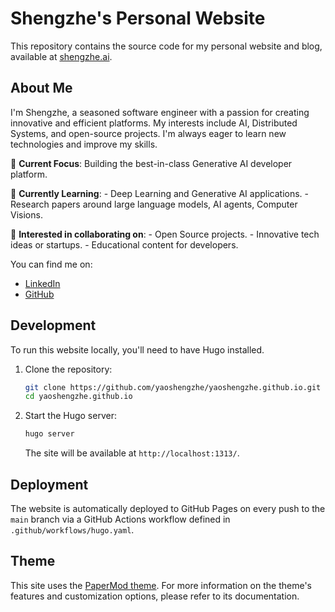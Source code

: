 # Shengzhe's Personal Website

This repository contains the source code for my personal website and blog, available at [shengzhe.ai](https://shengzhe.ai/).


## About Me

I'm Shengzhe, a seasoned software engineer with a passion for creating innovative and efficient platforms. My interests include AI, Distributed Systems, and open-source projects. I'm always eager to learn new technologies and improve my skills.

🚀 **Current Focus**: Building the best-in-class Generative AI developer platform.

🌱 **Currently Learning**:
    - Deep Learning and Generative AI applications.
    - Research papers around large language models, AI agents, Computer Visions.

👯 **Interested in collaborating on**:
    - Open Source projects.
    - Innovative tech ideas or startups.
    - Educational content for developers.

You can find me on:
- [LinkedIn](http://linkedin.com/in/yaoshengzhe)
- [GitHub](https://github.com/yaoshengzhe)

## Development

To run this website locally, you'll need to have Hugo installed.

1. Clone the repository:
   ```bash
   git clone https://github.com/yaoshengzhe/yaoshengzhe.github.io.git --recurse-submodules
   cd yaoshengzhe.github.io
   ```
2. Start the Hugo server:
   ```bash
   hugo server
   ```
   The site will be available at `http://localhost:1313/`.

## Deployment

The website is automatically deployed to GitHub Pages on every push to the `main` branch via a GitHub Actions workflow defined in `.github/workflows/hugo.yaml`.

## Theme

This site uses the [PaperMod theme](https://github.com/adityatelange/hugo-PaperMod). For more information on the theme's features and customization options, please refer to its documentation.
